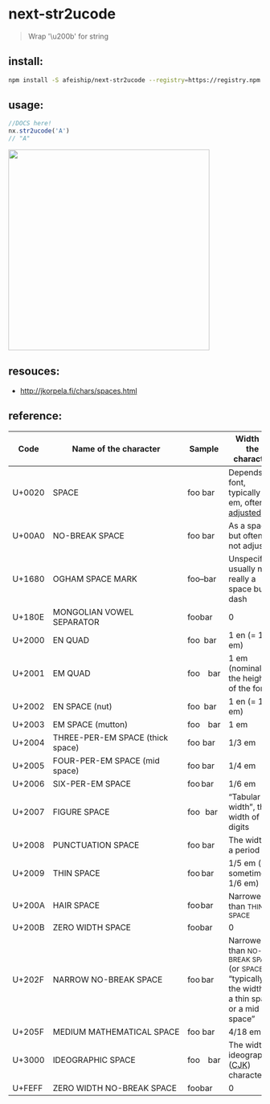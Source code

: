 # next-str2ucode
> Wrap &#39;\u200b&#39; for string

## install:
```bash
npm install -S afeiship/next-str2ucode --registry=https://registry.npm.taobao.org
```

## usage:
```js
//DOCS here!
nx.str2ucode('A')
// "‍A‍"
```
<img width="400" src="https://ws3.sinaimg.cn/large/006tNc79ly1g04odt4si5j30bo03qjrf.jpg"/>

## resouces:
- http://jkorpela.fi/chars/spaces.html


## reference:

<table cellspacing="0" cellpadding="3">
    <thead>
        <tr>
            <th scope="col">Code</th>
            <th scope="col" abbr="name"> Name of the character</th>
            <th scope="col" title="sample text">Sample</th>
            <th scope="col" abbr="width">Width of the character</th>
        </tr>
    </thead>
    <tbody>
        <tr>
            <td>U+0020</td>
            <td>SPACE</td>
            <td><span>foo</span> <span>bar</span></td>
            <td>Depends on font, typically 1/4 em, often <a href="#adj">adjusted</a></td>
        </tr>
        <tr>
            <td>U+00A0</td>
            <td>NO-BREAK SPACE</td>
            <td><span>foo</span>&nbsp;<span>bar</span></td>
            <td>As a space, but often not adjusted</td>
        </tr>
        <tr>
            <td>U+1680</td>
            <td>OGHAM SPACE MARK</td>
            <td><span>foo</span> <span>bar</span></td>
            <td>Unspecified; usually not really a space but a dash</td>
        </tr>
        <tr>
            <td>U+180E</td>
            <td>MONGOLIAN VOWEL SEPARATOR</td>
            <td><span>foo</span>᠎<span>bar</span></td>
            <td>0</td>
        </tr>
        <tr>
            <td>U+2000</td>
            <td>EN QUAD</td>
            <td><span>foo</span> <span>bar</span></td>
            <td>1 en (= 1/2 em)</td>
        </tr>
        <tr>
            <td>U+2001</td>
            <td>EM QUAD</td>
            <td><span>foo</span> <span>bar</span></td>
            <td>1 em (nominally, the height of the font)</td>
        </tr>
        <tr>
            <td>U+2002</td>
            <td>EN SPACE (nut)</td>
            <td><span>foo</span> <span>bar</span></td>
            <td>1 en (= 1/2 em)</td>
        </tr>
        <tr>
            <td>U+2003</td>
            <td>EM SPACE (mutton)</td>
            <td nowrap=""><span>foo</span> <span>bar</span></td>
            <td>1 em</td>
        </tr>
        <tr>
            <td>U+2004</td>
            <td class="nobr">THREE-PER-EM SPACE (thick space)</td>
            <td><span>foo</span> <span>bar</span></td>
            <td>1/3 em</td>
        </tr>
        <tr>
            <td>U+2005</td>
            <td>FOUR-PER-EM SPACE (mid space)</td>
            <td><span>foo</span> <span>bar</span></td>
            <td>1/4 em</td>
        </tr>
        <tr>
            <td>U+2006</td>
            <td>SIX-PER-EM SPACE</td>
            <td><span>foo</span> <span>bar</span></td>
            <td>1/6 em</td>
        </tr>
        <tr>
            <td>U+2007</td>
            <td>FIGURE SPACE</td>
            <td><span>foo</span> <span>bar</span></td>
            <td>“Tabular width”, the width of digits </td>
        </tr>
        <tr>
            <td>U+2008</td>
            <td>PUNCTUATION SPACE</td>
            <td><span>foo</span> <span>bar</span></td>
            <td>The width of a period “.”</td>
        </tr>
        <tr>
            <td>U+2009</td>
            <td>THIN SPACE</td>
            <td><span>foo</span> <span>bar</span></td>
            <td>1/5 em (or sometimes 1/6 em)</td>
        </tr>
        <tr>
            <td>U+200A</td>
            <td>HAIR SPACE</td>
            <td><span>foo</span> <span>bar</span></td>
            <td>Narrower than <small>THIN SPACE</small></td>
        </tr>
        <tr>
            <td>U+200B</td>
            <td>ZERO WIDTH SPACE</td>
            <td><span>foo</span>​<span>bar</span></td>
            <td>0</td>
        </tr>
        <tr>
            <td>U+202F</td>
            <td>NARROW NO-BREAK SPACE</td>
            <td><span>foo</span> <span>bar</span></td>
            <td>Narrower than <small>NO-BREAK SPACE</small> (or <small>SPACE</small>), “typically the width of a thin
                space or a mid space” </td>
        </tr>
        <tr>
            <td>U+205F</td>
            <td nowrap="">MEDIUM MATHEMATICAL SPACE</td>
            <td><span>foo</span> <span>bar</span></td>
            <td>4/18 em</td>
        </tr>
        <tr>
            <td>U+3000</td>
            <td>IDEOGRAPHIC SPACE</td>
            <td nowrap=""><span>foo</span>　<span>bar</span></td>
            <td>The width of ideographic (<abbr title="Chinese, Japanese, Korean">CJK</abbr>) characters. </td>
        </tr>
        <tr>
            <td>U+FEFF</td>
            <td>ZERO WIDTH NO-BREAK SPACE</td>
            <td><span>foo</span>﻿<span>bar</span></td>
            <td>0</td>
        </tr>
    </tbody>
</table>
